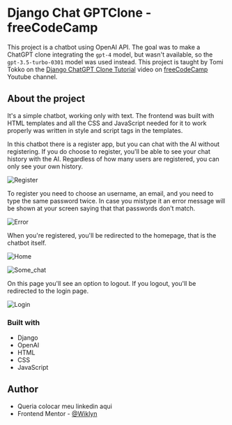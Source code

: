 # Django Chat GPTClone - freeCodeCamp

This project is a chatbot using OpenAI API. The goal was to make a ChatGPT clone integrating the `gpt-4` model, but wasn't available, so the `gpt-3.5-turbo-0301` model was used instead. This project is taught by Tomi Tokko on the [Django ChatGPT Clone Tutorial](https://www.youtube.com/watch?v=qrZGfBBlXpk) video on [freeCodeCamp](https://www.youtube.com/@freecodecamp) Youtube channel. 

## About the project

It's a simple chatbot, working only with text. The frontend was built with HTML templates and all the CSS and JavaScript needed for it to work properly was written in style and script tags in the templates.

In this chatbot there is a register app, but you can chat with the AI without registering. If you do choose to register, you'll be able to see your chat history with the AI. Regardless of how many users are registered, you can only see your own history.

![Register]("/")

To register you need to choose an username, an email, and you need to type the same password twice. In case you mistype it an error message will be shown at your screen saying that that passwords don't match.

![Error]("/")

When you're registered, you'll be redirected to the homepage, that is the chatbot itself.

![Home]("/")

![Some_chat]("/")

On this page you'll see an option to logout.
If you logout, you'll be redirected to the login page.

![Login]("/")

### Built with

- Django
- OpenAI
- HTML
- CSS
- JavaScript

## Author

- Queria colocar meu linkedin aqui
- Frontend Mentor - [@Wiklyn](https://www.frontendmentor.io/profile/Wiklyn)
